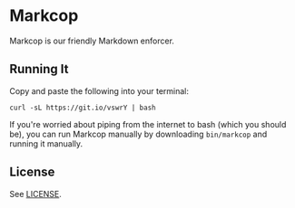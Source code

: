 # Markcop

Markcop is our friendly Markdown enforcer.

## Running It

Copy and paste the following into your terminal:

    curl -sL https://git.io/vswrY | bash

If you're worried about piping from the internet to bash (which you should be),
you can run Markcop manually by downloading `bin/markcop` and running it
manually.

## License

See [LICENSE](LICENSE).
